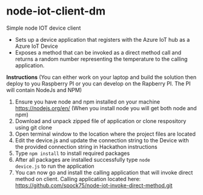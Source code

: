 # node-iot-client-dm
Simple node IOT device client
<br>
<ul>
<li>Sets up a device application that registers with the Azure IoT hub as a Azure IoT Device</li>
<li>Exposes a method that can be invoked as a direct method call and returns a random number representing the temperature to the calling application.</li>
</ul>

<b>Instructions</b>
(You can either work on your laptop and build the solution then deploy to you Raspberry PI or you can develop on the Rapberry PI. The PI will contain NodeJs and NPM)

1. Ensure you have node and npm installed on your machine  https://nodejs.org/en/ (When you install node you will get both node and npm)
2. Download and unpack zipped file of application or clone respository using git clone
3. Open terminal window to the location where the project files are located
4. Edit the device.js and update the connection string to the Device with the provided connection string in Hackathon instructions
5. Type <code>npm install</code> to install required packages
6. After all packages are installed successfully type <code>node device.js</code> to run the application
7. You can now go and install the calling application that will invoke direct method on client. Calling application located here: https://github.com/spock75/node-iot-invoke-direct-method.git

